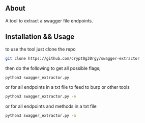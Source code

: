 ## About

A tool to extract a swagger file endpoints.

## Installation && Usage

to use the tool just clone the repo 

```bash
git clone https://github.com/crypt0g30rgy/swagger-extractor
```

then do the following to get all possible flags;

```bash
python3 swagger_extractor.py
```

or for all endpoints in a txt file to feed to burp or other tools

```bash
python3 swagger_extractor.py -e
```

or for all endpoints and methods in a txt file

```bash
python3 swagger_extractor.py -a
```